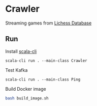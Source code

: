 # Crawler

Streaming games from [Lichess Database](https://database.lichess.org)

## Run

Install [scala-cli](https://scala-cli.virtuslab.org/install)

    scala-cli run . --main-class Crawler

Test Kafka

    scala-cli run . --main-class Ping

Build Docker image

``` bash
bash build_image.sh
```
